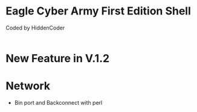 # Eagle Cyber Army First Edition Shell
Coded by HiddenCoder<br><br>

# New Feature in V.1.2
# Network
- Bin port and Backconnect with perl
